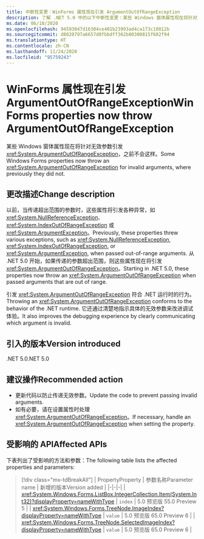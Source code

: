 ```yaml
---
title: 中断性变更：WinForms 属性现在引发 ArgumentOutOfRangeException
description: 了解 .NET 5.0 中的以下中断性变更：某些 Windows 窗体属性现在将针对无效参数引发 ArgumentOutOfRangeException。
ms.date: 06/18/2020
ms.openlocfilehash: 94593047d16304ce401b23993ad4ca173c10812b
ms.sourcegitcommit: d8020797a6657d0fbbdff362b80300815f682f94
ms.translationtype: HT
ms.contentlocale: zh-CN
ms.lasthandoff: 11/24/2020
ms.locfileid: "95759243"
---
```

# <a name="winforms-properties-now-throw-argumentoutofrangeexception"></a><span data-ttu-id="2ef91-103">WinForms 属性现在引发 ArgumentOutOfRangeException</span><span class="sxs-lookup"><span data-stu-id="2ef91-103">WinForms properties now throw ArgumentOutOfRangeException</span></span>

<span data-ttu-id="2ef91-104">某些 Windows 窗体属性现在将针对无效参数引发 <xref:System.ArgumentOutOfRangeException>，之前不会这样。</span><span class="sxs-lookup"><span data-stu-id="2ef91-104">Some Windows Forms properties now throw an <xref:System.ArgumentOutOfRangeException> for invalid arguments, where previously they did not.</span></span>

## <a name="change-description"></a><span data-ttu-id="2ef91-105">更改描述</span><span class="sxs-lookup"><span data-stu-id="2ef91-105">Change description</span></span>

<span data-ttu-id="2ef91-106">以前，当传递超出范围的参数时，这些属性将引发各种异常，如 <xref:System.NullReferenceException>、<xref:System.IndexOutOfRangeException> 或 <xref:System.ArgumentException>。</span><span class="sxs-lookup"><span data-stu-id="2ef91-106">Previously, these properties threw various exceptions, such as <xref:System.NullReferenceException>, <xref:System.IndexOutOfRangeException>, or <xref:System.ArgumentException>, when passed out-of-range arguments.</span></span> <span data-ttu-id="2ef91-107">从 .NET 5.0 开始，如果传递的参数超出范围，则这些属性现在将引发 <xref:System.ArgumentOutOfRangeException>。</span><span class="sxs-lookup"><span data-stu-id="2ef91-107">Starting in .NET 5.0, these properties now throw an <xref:System.ArgumentOutOfRangeException> when passed arguments that are out of range.</span></span>

<span data-ttu-id="2ef91-108">引发 <xref:System.ArgumentOutOfRangeException> 符合 .NET 运行时的行为。</span><span class="sxs-lookup"><span data-stu-id="2ef91-108">Throwing an <xref:System.ArgumentOutOfRangeException> conforms to the behavior of the .NET runtime.</span></span> <span data-ttu-id="2ef91-109">它还通过清楚地指示具体的无效参数来改进调试体验。</span><span class="sxs-lookup"><span data-stu-id="2ef91-109">It also improves the debugging experience by clearly communicating which argument is invalid.</span></span>

## <a name="version-introduced"></a><span data-ttu-id="2ef91-110">引入的版本</span><span class="sxs-lookup"><span data-stu-id="2ef91-110">Version introduced</span></span>

<span data-ttu-id="2ef91-111">.NET 5.0</span><span class="sxs-lookup"><span data-stu-id="2ef91-111">.NET 5.0</span></span>

## <a name="recommended-action"></a><span data-ttu-id="2ef91-112">建议操作</span><span class="sxs-lookup"><span data-stu-id="2ef91-112">Recommended action</span></span>

- <span data-ttu-id="2ef91-113">更新代码以防止传递无效参数。</span><span class="sxs-lookup"><span data-stu-id="2ef91-113">Update the code to prevent passing invalid arguments.</span></span>
- <span data-ttu-id="2ef91-114">如有必要，请在设置属性时处理 <xref:System.ArgumentOutOfRangeException>。</span><span class="sxs-lookup"><span data-stu-id="2ef91-114">If necessary, handle an <xref:System.ArgumentOutOfRangeException> when setting the property.</span></span>

## <a name="affected-apis"></a><span data-ttu-id="2ef91-115">受影响的 API</span><span class="sxs-lookup"><span data-stu-id="2ef91-115">Affected APIs</span></span>

<span data-ttu-id="2ef91-116">下表列出了受影响的方法和参数：</span><span class="sxs-lookup"><span data-stu-id="2ef91-116">The following table lists the affected properties and parameters:</span></span>

> [!div class="mx-tdBreakAll"]
> | <span data-ttu-id="2ef91-117">Property</span><span class="sxs-lookup"><span data-stu-id="2ef91-117">Property</span></span> | <span data-ttu-id="2ef91-118">参数名称</span><span class="sxs-lookup"><span data-stu-id="2ef91-118">Parameter name</span></span> | <span data-ttu-id="2ef91-119">新增的版本</span><span class="sxs-lookup"><span data-stu-id="2ef91-119">Version added</span></span> |
> |-|-|-|
> | <xref:System.Windows.Forms.ListBox.IntegerCollection.Item(System.Int32)?displayProperty=nameWithType> | `index` | <span data-ttu-id="2ef91-120">5.0 预览版 5</span><span class="sxs-lookup"><span data-stu-id="2ef91-120">5.0 Preview 5</span></span> |
> | <xref:System.Windows.Forms.TreeNode.ImageIndex?displayProperty=nameWithType> | `value` | <span data-ttu-id="2ef91-121">5.0 预览版 6</span><span class="sxs-lookup"><span data-stu-id="2ef91-121">5.0 Preview 6</span></span> |
> | <xref:System.Windows.Forms.TreeNode.SelectedImageIndex?displayProperty=nameWithType> | `value` | <span data-ttu-id="2ef91-122">5.0 预览版 6</span><span class="sxs-lookup"><span data-stu-id="2ef91-122">5.0 Preview 6</span></span> |

<!--

### Affected APIs

- `P:System.Windows.Forms.ListBox.IntegerCollection.Item(System.Int32)`
- `P:System.Windows.Forms.TreeNode.ImageIndex`
- `P:System.Windows.Forms.TreeNode.SelectedImageIndex`

### Category

Windows Forms

-->
